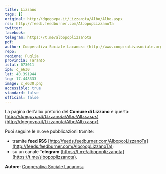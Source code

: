 ```yaml
---
title: Lizzano
tags: []
original: http://dgegovpa.it/Lizzanota/Albo/Albo.aspx
rss: http://feeds.feedburner.com/AlbopopLizzanoTa
twitter: 
facebook: 
telegram: https://t.me/albopoplizzanota
pdf: 
author: Cooperativa Sociale Lacanosa (http://www.cooperativasociale.org/)
repo: 
regione: Puglia
provincia: Taranto
istat: 073011
ipa: c_e630
lat: 40.391944
lng: 17.448333
image: c_e630.png
accessible: true
standard: false
official: false
---
```


La pagina dell'albo pretorio del **Comune di Lizzano** è questa: [http://dgegovpa.it/Lizzanota/Albo/Albo.aspx](http://dgegovpa.it/Lizzanota/Albo/Albo.aspx)

Puoi seguire le nuove pubblicazioni tramite:

* tramite **feed RSS** [http://feeds.feedburner.com/AlbopopLizzanoTa](http://feeds.feedburner.com/AlbopopLizzanoTa);
* su un canale **Telegram** [https://t.me/albopoplizzanota](https://t.me/albopoplizzanota).

**Autore**: [Cooperativa Sociale Lacanosa](http://www.cooperativasociale.org/)